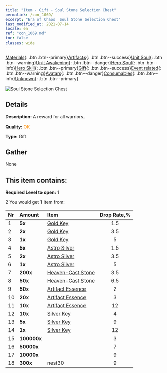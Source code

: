 ```yaml
---
title: "Item - Gift - Soul Stone Selection Chest"
permalink: /con_1069/
excerpt: "Era of Chaos  Soul Stone Selection Chest"
last_modified_at: 2021-07-14
locale: en
ref: "con_1069.md"
toc: false
classes: wide
---
```

 [Materials](/Items/){: .btn .btn--primary}[Artifacts](/Items/Artifacts/){: .btn .btn--success}[Unit Soul](/Items/UnitSoul/){: .btn .btn--warning}[Unit Awakening](/Items/UnitAwakening/){: .btn .btn--danger}[Hero Soul](/Items/HeroSoul/){: .btn .btn--info}[Hero Skill](/Items/HeroSkill/){: .btn .btn--primary}[Gift](/Items/Gift/){: .btn .btn--success}[Event related](/Items/Events/){: .btn .btn--warning}[Avatars](/Items/Avatars/){: .btn .btn--danger}[Consumables](/Items/Consumables/){: .btn .btn--info}[Unknown](/Items/Unknown/){: .btn .btn--primary}

 ![Soul Stone Selection Chest](/images/t/i_613001.png)

## Details
 **Description:** A reward for all warriors.

 **Quality:** <span style="color: #FF8C00">OK</span>

 **Type:** Gift

## Gather

  None

## This item contains:

 **Required Level to open:** 1

 2 You would get **1** item  from:

  | Nr | Amount |     Item    | Drop Rate,% |
  |:---|:-------|:------------|:---------:|
  | 1 |  **5x** | [Gold Key](/Items/con_783/) | 1.5 | 
  | 2 |  **2x** | [Gold Key](/Items/con_783/) | 3.5 | 
  | 3 |  **1x** | [Gold Key](/Items/con_783/) | 5 | 
  | 4 |  **5x** | [Astro Silver](/Items/con_969/) | 1.5 | 
  | 5 |  **2x** | [Astro Silver](/Items/con_969/) | 3.5 | 
  | 6 |  **1x** | [Astro Silver](/Items/con_969/) | 5 | 
  | 7 |  **200x** | [Heaven-Cast Stone](/Items/art_188/) | 3.5 | 
  | 8 |  **50x** | [Heaven-Cast Stone](/Items/art_188/) | 6.5 | 
  | 9 |  **50x** | [Artifact Essence](/Items/con_761/) | 2 | 
  | 10 |  **20x** | [Artifact Essence](/Items/con_761/) | 3 | 
  | 11 |  **10x** | [Artifact Essence](/Items/con_761/) | 12 | 
  | 12 |  **10x** | [Silver Key](/Items/con_693/) | 4 | 
  | 13 |  **5x** | [Silver Key](/Items/con_693/) | 9 | 
  | 14 |  **1x** | [Silver Key](/Items/con_693/) | 12 | 
  | 15 |  **100000x** | <i class="fas fa-coins"/> | 3 | 
  | 16 |  **50000x** | <i class="fas fa-coins"/> | 7 | 
  | 17 |  **10000x** | <i class="fas fa-coins"/> | 9 | 
  | 18 |  **300x** | nest30 | 9 | 
